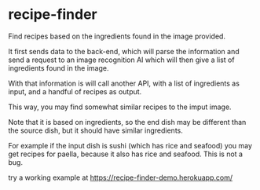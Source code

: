# recipe-finder
Find recipes based on the ingredients found in the image provided.

It first sends data to the back-end, which will parse the information and send a request to an image recognition AI which will then give a list of ingredients found in the image.

With that information is will call another API, with a list of ingredients as input, and a handful of recipes as output.

This way, you may find somewhat similar recipes to the imput image. 

Note that it is based on ingredients, so the end dish may be different than the source dish, but it should have similar ingredients.

For example if the input dish is sushi (which has rice and seafood) you may get recipes for paella, because it also has rice and seafood. This is not a bug.

try a working example at https://recipe-finder-demo.herokuapp.com/
